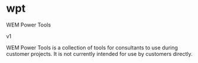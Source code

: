 # wpt

WEM Power Tools

v1

WEM Power Tools is a collection of tools for consultants to use during customer projects. It is not currently intended for use by customers directly.
